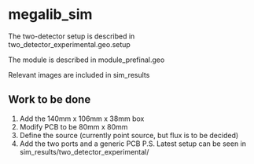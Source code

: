 # megalib_sim
The two-detector setup is described in two_detector_experimental.geo.setup

The module is described in module_prefinal.geo

Relevant images are included in sim_results

## Work to be done
1. Add the 140mm x 106mm x 38mm box
2. Modify PCB to be 80mm x 80mm
3. Define the source (currently point source, but flux is to be decided)
4. Add the two ports and a generic PCB
P.S. Latest setup can be seen in sim_results/two_detector_experimental/
